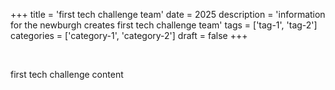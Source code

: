 +++ 
title = 'first tech challenge team'
date = 2025
description = 'information for the newburgh creates first tech challenge team'
tags = ['tag-1', 'tag-2']
categories = ['category-1', 'category-2']
draft = false
+++

<br>

first tech challenge content

<br>
